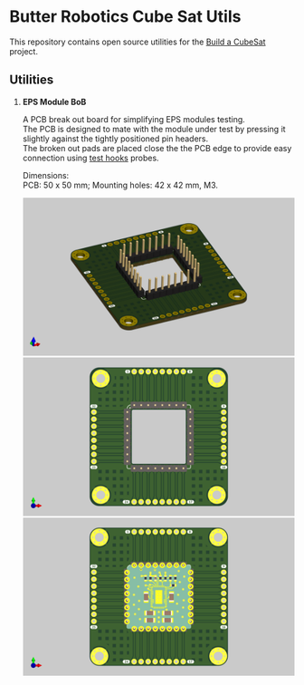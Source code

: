 # Butter Robotics Cube Sat Utils

This repository contains open source utilities for the [Build a CubeSat](https://codeberg.org/buildacubesat-project) project.

## Utilities

1. **EPS Module BoB**

    A PCB break out board for simplifying EPS modules testing. </br>
    The PCB is designed to mate with the module under test by pressing it slightly against the tightly positioned pin headers. <br/>
    The broken out pads are placed close the the PCB edge to provide easy connection using [test hooks](https://www.digikey.com/en/products/filter/test-leads/grabbers-hooks/620) probes. <br/>

    Dimensions: <br/>
    PCB: 50 x 50 mm; Mounting holes: 42 x 42 mm, M3.

    <img src="https://github.com/butter-robotics/Butter.CubeSat.Utils/blob/master/eps-module-tester/assets/eps-module-tester-v1_0.png?raw=true" width="600px">

    <img src="https://github.com/butter-robotics/Butter.CubeSat.Utils/blob/master/eps-module-tester/assets/eps-module-tester-v1_1.png?raw=true" width="600px">

    <img src="https://github.com/butter-robotics/Butter.CubeSat.Utils/blob/master/eps-module-tester/assets/eps-module-tester-v1_3.png?raw=true" width="600px">
